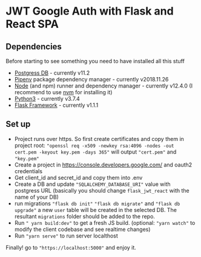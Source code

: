 # JWT Google Auth with Flask and React SPA

## Dependencies

Before starting to see something you need to have installed all this stuff

- [Postgress DB](https://www.postgresql.org/) - currently v11.2
- [Pipenv](https://pipenv-fork.readthedocs.io/en/latest/) package dependency manager - currently v2018.11.26
- [Node](https://nodejs.org/en/) (and npm) runner and dependency manager - currently v12.4.0 (I recommend to use [nvm](https://github.com/nvm-sh/nvm) for installing it)
- [Python3](https://www.python.org/) - currently v3.7.4
- [Flask Framework](http://flask.pocoo.org/docs/1.0/) - currently v1.1.1

## Set up

- Project runs over https. So first create certificates and copy them in project root: `"openssl req -x509 -newkey rsa:4096 -nodes -out cert.pem -keyout key.pem -days 365"` will output `"cert.pem"` and `"key.pem"`
- Create a project in https://console.developers.google.com/ and oauth2 credentials
- Get client_id and secret_id and copy them into .env
- Create a DB and update `"SQLALCHEMY_DATABASE_URI"` value with postgress URL (basically you should change `flask_jwt_react` with the name of your DB)
- run migrations `"flask db init"` `"flask db migrate"` and `"flask db upgrade"` a new `user` table will be created in the selected DB. The resultant `migrations` folder should be added to the repo.
- Run `" yarn build:dev"` to get a fresh JS build. (optional: `"yarn watch"` to modify the client codebase and see realtime changes)
- Run `"yarn serve"` to run server localthost

Finally! go to `"https://localhost:5000"` and enjoy it.
